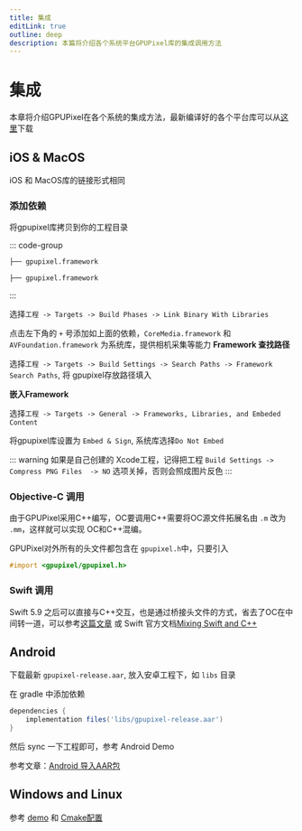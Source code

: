 ```yaml
---
title: 集成
editLink: true
outline: deep
description: 本篇将介绍各个系统平台GPUPixel库的集成调用方法
---
```

 
# 集成

本章将介绍GPUPixel在各个系统的集成方法，最新编译好的各个平台库可以从[这里](https://github.com/pixpark/gpupixel/releases/latest)下载

## iOS & MacOS

iOS 和 MacOS库的链接形式相同

### 添加依赖

将gpupixel库拷贝到你的工程目录

::: code-group
```bash [iOS]
├── gpupixel.framework
```
```bash [MacOS]
├── gpupixel.framework
```
:::

选择`工程 -> Targets -> Build Phases -> Link Binary With Libraries`

点击左下角的 `+` 号添加如上面的依赖，`CoreMedia.framework` 和 `AVFoundation.framework` 为系统库，提供相机采集等能力
**Framework 查找路径**

选择`工程 -> Targets -> Build Settings -> Search Paths -> Framework Search Paths`, 将 gpupixel存放路径填入

**嵌入Framework**

选择`工程 -> Targets -> General -> Frameworks, Libraries, and Embeded Content`

将gpupixel库设置为 `Embed & Sign`, 系统库选择` Do Not Embed `

::: warning
如果是自己创建的 Xcode工程，记得把工程 `Build Settings -> Compress PNG Files  -> NO` 选项关掉，否则会照成图片反色
:::

### Objective-C 调用

由于GPUPixel采用C++编写，OC要调用C++需要将OC源文件拓展名由 `.m` 改为 `.mm`，这样就可以实现 OC和C++混编。

GPUPixel对外所有的头文件都包含在 `gpupixel.h`中，只要引入 

```objective-c
#import <gpupixel/gpupixel.h>
``` 

### Swift 调用
Swift 5.9 之后可以直接与C++交互，也是通过桥接头文件的方式，省去了OC在中间转一道，可以参考[这篇文章](https://cloud.tencent.com/developer/article/2312347) 或 Swift 官方文档[Mixing Swift and C++](https://www.swift.org/documentation/cxx-interop/#calling-c-functions)

## Android

下载最新 `gpupixel-release.aar`, 放入安卓工程下，如 `libs` 目录

在 gradle 中添加依赖

```gradle
dependencies {
    implementation files('libs/gpupixel-release.aar')
}
```
然后 sync 一下工程即可，参考 Android Demo

参考文章：[Android 导入AAR包](https://juejin.cn/post/7226600031569510459)

## Windows and Linux
参考 [demo](https://github.com/pixpark/gpupixel/blob/main/demo/desktop/app.cc) 和 [Cmake配置](https://github.com/pixpark/gpupixel/blob/main/demo/CMakeLists.txt)